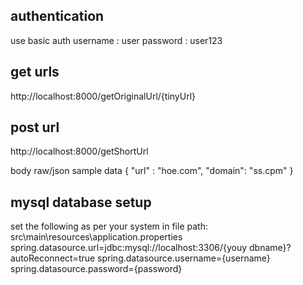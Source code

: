 authentication
----------------------------
use basic auth
username : user
password : user123

get urls
-------------------------------
http://localhost:8000/getOriginalUrl/{tinyUrl}

post url
------------------------------------------------
http://localhost:8000/getShortUrl

body raw/json
sample data 
{
	"url" : "hoe.com",
	"domain": "ss.cpm"
}

mysql database setup
--------------------------------
set the following as per your system in 
file path: src\main\resources\application.properties
spring.datasource.url=jdbc:mysql://localhost:3306/{youy dbname}?autoReconnect=true
spring.datasource.username={username}
spring.datasource.password={password}

